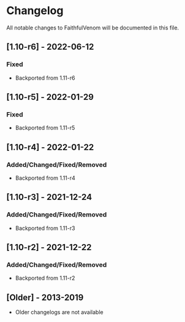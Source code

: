 # Changelog
All notable changes to FaithfulVenom will be documented in this file.

## [1.10-r6] - 2022-06-12
### Fixed
- Backported from 1.11-r6

## [1.10-r5] - 2022-01-29
### Fixed
- Backported from 1.11-r5

## [1.10-r4] - 2022-01-22
### Added/Changed/Fixed/Removed
- Backported from 1.11-r4

## [1.10-r3] - 2021-12-24
### Added/Changed/Fixed/Removed
- Backported from 1.11-r3

## [1.10-r2] - 2021-12-22
### Added/Changed/Fixed/Removed
- Backported from 1.11-r2

## [Older] - 2013-2019
- Older changelogs are not available
